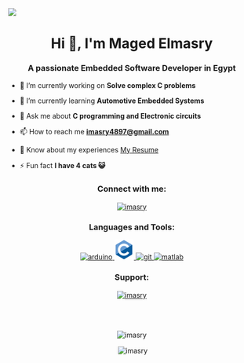 <a href="URL_REDIRECT" target="blank"><img align="center" src="https://github.com/halfrost/halfrost/blob/master/icons/header_.png"/></a>
<h1 align="center">Hi 👋, I'm Maged Elmasry</h1>
<h3 align="center">A passionate Embedded Software Developer in Egypt</h3>

- 🔭 I’m currently working on **Solve complex C problems**

- 🌱 I’m currently learning **Automotive Embedded Systems**

- 💬 Ask me about **C programming and Electronic circuits**

- 📫 How to reach me **imasry4897@gmail.com**

- 📄 Know about my experiences [My Resume](https://app.flowcv.com/resume-feedback/5scrv0XkmwwGN1sYc94o6)

- ⚡ Fun fact **I have 4 cats 😺**

<h3 align="center">Connect with me:</h3>
<p align="center">
<a href="https://linkedin.com/in/imasry" target="blank"><img align="center" src="https://raw.githubusercontent.com/rahuldkjain/github-profile-readme-generator/master/src/images/icons/Social/linked-in-alt.svg" alt="imasry" height="30" width="30" /></a>
</p>

<h3 align="center">Languages and Tools:</h3>
<p align="center"> <a href="https://www.arduino.cc/" target="_blank" rel="noreferrer"> <img src="https://cdn.worldvectorlogo.com/logos/arduino-1.svg" alt="arduino" width="40" height="40"/> </a> <a href="https://www.cprogramming.com/" target="_blank" rel="noreferrer"> <img src="https://raw.githubusercontent.com/devicons/devicon/master/icons/c/c-original.svg" alt="c" width="40" height="40"/> </a> <a href="https://git-scm.com/" target="_blank" rel="noreferrer"> <img src="https://www.vectorlogo.zone/logos/git-scm/git-scm-icon.svg" alt="git" width="40" height="40"/> </a> <a href="https://www.mathworks.com/" target="_blank" rel="noreferrer"> <img src="https://upload.wikimedia.org/wikipedia/commons/2/21/Matlab_Logo.png" alt="matlab" width="40" height="40"/> </a> </p>


<h3 align="center">Support:</h3>
<p align="center"><a href="https://ko-fi.com/imasry"> <img align="center" src="https://cdn.ko-fi.com/cdn/kofi3.png?v=3" height="50" width="210" alt="imasry" /></a></p><br><br>

<p align="center"><img align="center" src="https://github-readme-stats.vercel.app/api/top-langs?username=imasry&show_icons=false&theme=tokyonight&hide_border=true&locale=en&layout=compact" alt="imasry" /></p>

<p align="center">&nbsp;<img align="center" src="https://github-readme-stats.vercel.app/api?username=imasry&show_icons=true&theme=tokyonight&hide_border=true&locale=en" alt="imasry" /></p>
